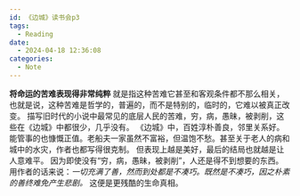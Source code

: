 ```yaml
---
id: 《边城》读书会p3
tags:
  - Reading
date:
  - 2024-04-18 12:36:08
categories:
  - Note
---
```

**将命运的苦难表现得非常纯粹**
就是指这种苦难它甚至和客观条件都不那么相关，也就是说，这种苦难是哲学的，普遍的，而不是特别的，临时的，它难以被真正改变。
描写旧时代的小说中最常见的底层人民的苦难，穷，病，愚昧，被剥削，这些在《边城》中都很少，几乎没有。
《边城》中，百姓淳朴善良，邻里关系好。能管事的也慷慨正值。老船夫一家虽然不富裕，但温饱不愁。甚至关于老人的病和城中的水灾，作者也都写得很克制。
但表现上越是美好，最后的结局也就越是让人意难平。
因为即使没有“穷，病，愚昧，被剥削”，人还是得不到想要的东西。
用作者的话来说：*一切充满了善，然而到处都是不凑巧。既然是不凑巧，因之朴素的善终难免产生悲剧。*
这便是更残酷的生命真相。